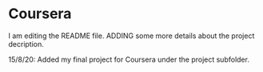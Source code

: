 # Coursera
I am editing the README file. ADDING some more details about the project decription.

15/8/20:
  Added my final project for Coursera under the project subfolder.
